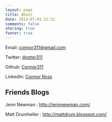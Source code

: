 ```yaml
---
layout: page 
title: About
date: 2013-07-01 22:31
comments: false
sharing: true
footer: true
---
```

Email: <a href="mailto:connor311@gmail.com">connor311@gmail.com</a>

Twitter: <a href="http://twitter.com/otter311">@otter311</a>

Github: <a href="https://github.com/connor311">Connor311</a>

LinkedIn: <a href="http://lnkd.in/QqbTHj">Connor Ross</a>
<h2>Friends Blogs</h2>
Jenn Newman : <a href="http://jennnewman.com/">http://jennnewman.com/</a>

Matt Drumheller : <a href="http://mattdrum.blogspot.com/">http://mattdrum.blogspot.com/</a>
